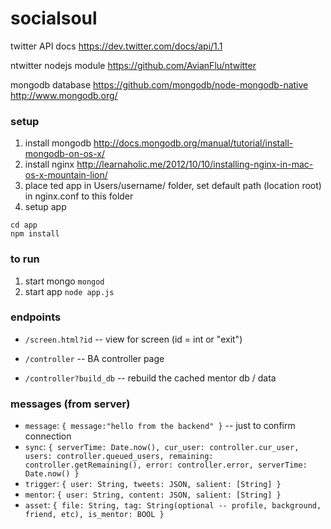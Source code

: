 socialsoul
==========

twitter API docs
https://dev.twitter.com/docs/api/1.1

ntwitter nodejs module
https://github.com/AvianFlu/ntwitter

mongodb database
https://github.com/mongodb/node-mongodb-native
http://www.mongodb.org/



### setup

1. install mongodb http://docs.mongodb.org/manual/tutorial/install-mongodb-on-os-x/
2. install nginx http://learnaholic.me/2012/10/10/installing-nginx-in-mac-os-x-mountain-lion/
3. place ted app in Users/username/ folder, set default path (location root) in nginx.conf to this folder 
4. setup app
```
cd app
npm install
```


### to run
1. start mongo ```mongod```
2. start app ```node app.js```



### endpoints

* ```/screen.html?id``` -- view for screen (id = int or "exit")

* ```/controller``` -- BA controller page
* ```/controller?build_db``` -- rebuild the cached mentor db / data



### messages (from server)

* `message`: `{ message:"hello from the backend" }` -- just to confirm connection
* `sync`: `{ serverTime: Date.now(), cur_user: controller.cur_user, users: controller.queued_users, remaining: controller.getRemaining(), error: controller.error, serverTime: Date.now() }`
* `trigger`: `{ user: String, tweets: JSON, salient: [String] }`
* `mentor`: `{ user: String, content: JSON, salient: [String] }`
* `asset`: `{ file: String, tag: String(optional -- profile, background, friend, etc), is_mentor: BOOL }`






